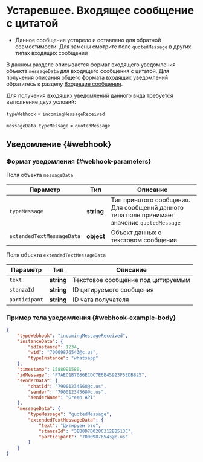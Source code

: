 # Устаревшее. Входящее сообщение с цитатой

* Данное сообщение устарело и оставлено для обратной совместимости. Для замены смотрите поле ```quotedMessage``` в других типах входящих сообщений

В данном разделе описывается формат входящего уведомления объекта `messageData` для входящего сообщения с цитатой. Для получения описания общего формата входящих уведомлений обратитесь к разделу [Входящие сообщения](Webhook-IncomingMessageReceived.md). 

Для получения входящих уведомлений данного вида требуется выполнение двух условий:

`typeWebhook` = `incomingMessageReceived`

`messageData.typeMessage` = `quotedMessage`

## Уведомление {#webhook}

### Формат уведомления {#webhook-parameters}

Поля объекта `messageData`

Параметр | Тип | Описание
----- | ----- | -----
`typeMessage` | **string** | Тип принятого сообщения. Для сообщений данного типа поле принимает значение `quotedMessage`
`extendedTextMessageData` | **object** | Объект данных о текстовом сообщении

Поля объекта `extendedTextMessageData`

Параметр | Тип | Описание
----- | ----- | -----
`text` | **string** | Текстовое сообщение под цитируемым
`stanzaId` | **string** | ID цитируемого сообщения
`participant` | **string** | ID чата получателя

### Пример тела уведомления {#webhook-example-body}

```json
{
    "typeWebhook": "incomingMessageReceived",
    "instanceData": {
        "idInstance": 1234,
        "wid": "70009876543@c.us",
        "typeInstance": "whatsapp"
    },
    "timestamp": 1588091580,
    "idMessage": "F7AEC1B7086ECDC7E6E45923F5EDB825",
    "senderData": {
        "chatId": "79001234568@c.us",
        "sender": "79001234568@c.us",
        "senderName": "Green API"
    },
    "messageData": {
        "typeMessage": "quotedMessage",
        "extendedTextMessageData": {
            "text": "Цитируем это",
            "stanzaId": "3EB0D7D028C312EB513C",
            "participant": "70009876543@c.us"
        }
    }
}
```
